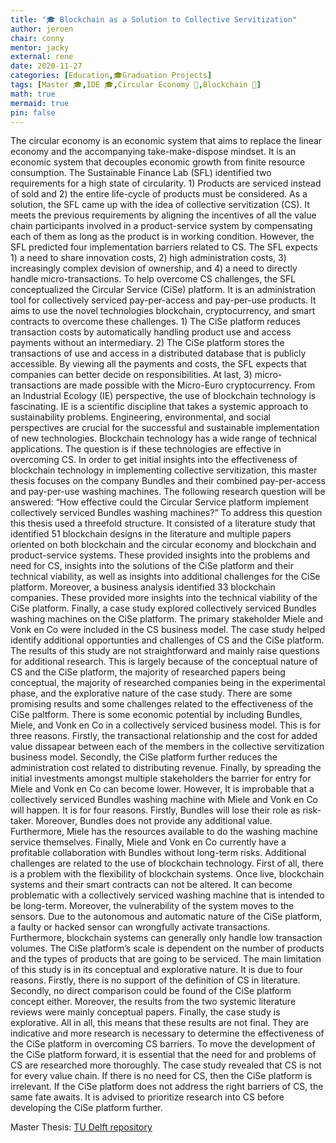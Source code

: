 ```yaml
---
title: "🎓 Blockchain as a Solution to Collective Servitization"
author: jeroen
chair: conny
mentor: jacky
external: rene
date: 2020-11-27
categories: [Education,🎓Graduation Projects]
tags: [Master 🎓,IDE 🎓,Circular Economy 🌱,Blockchain 📱]
math: true
mermaid: true
pin: false
---
```


The circular economy is an economic system that aims to replace the linear economy and the accompanying take-make-dispose mindset. It is an economic system that decouples economic growth from finite resource consumption. The Sustainable Finance Lab (SFL) identified two requirements for a high state of circularity. 1) Products are serviced instead of sold and 2) the entire life-cycle of products must be considered. As a solution, the SFL came up with the idea of collective servitization (CS). It meets the previous requirements by aligning the incentives of all the value chain participants involved in a product-service system by compensating each of them as long as the product is in working condition. However, the SFL predicted four implementation barriers related to CS. The SFL expects 1) a need to share innovation costs, 2) high administration costs, 3) increasingly complex devision of ownership, and 4) a need to directly handle micro-transactions. To help overcome CS challenges, the SFL conceptualized the Circular Service (CiSe) platform. It is an administration tool for collectively serviced pay-per-access and pay-per-use products. It aims to use the novel technologies blockchain, cryptocurrency, and smart contracts to overcome these challenges. 1) The CiSe platform reduces transaction costs by automatically handling product use and access payments without an intermediary. 2) The CiSe platform stores the transactions of use and access in a distributed database that is publicly accessible. By viewing all the payments and costs, the SFL expects that companies can better decide on responsibilities. At last, 3) micro-transactions are made possible with the Micro-Euro cryptocurrency. From an Industrial Ecology (IE) perspective, the use of blockchain technology is fascinating. IE is a scientific discipline that takes a systemic approach to sustainability problems. Engineering, environmental, and social perspectives are crucial for the successful and sustainable implementation of new technologies. Blockchain technology has a wide range of technical applications. The question is if these technologies are effective in overcoming CS. In order to get initial insights into the effectiveness of blockchain technology in implementing collective servitization, this master thesis focuses on the company Bundles and their combined pay-per-access and pay-per-use washing machines. The following research question will be answered: “How effective could the Circular Service platform implement collectively serviced Bundles washing machines?” To address this question this thesis used a threefold structure. It consisted of a literature study that identified 51 blockchain designs in the literature and multiple papers oriented on both blockchain and the circular economy and blockchain and product-service systems. These provided insights into the problems and need for CS, insights into the solutions of the CiSe platform and their technical viability, as well as insights into additional challenges for the CiSe platform. Moreover, a business analysis identified 33 blockchain companies. These provided more insights into the technical viability of the CiSe platform. Finally, a case study explored collectively serviced Bundles washing machines on the CiSe platform. The primary stakeholder Miele and Vonk en Co were included in the CS business model. The case study helped identify additional opportunties and challenges of CS and the CiSe platform. The results of this study are not straightforward and mainly raise questions for additional research. This is largely because of the conceptual nature of CS and the CiSe platform, the majority of researched papers being conceptual, the majority of researched companies being in the experimental phase, and the explorative nature of the case study. There are some promising results and some challenges related to the effectiveness of the CiSe paltform. There is some economic potential by including Bundles, Miele, and Vonk en Co in a collectively serviced business model. This is for three reasons. Firstly, the transactional relationship and the cost for added value dissapear between each of the members in the collective servitization business model. Secondly, the CiSe platform further reduces the administration cost related to distributing revenue. Finally, by spreading the initial investments amongst multiple stakeholders the barrier for entry for Miele and Vonk en Co can become lower. However, It is improbable that a collectively serviced Bundles washing machine with Miele and Vonk en Co will happen. It is for four reasons. Firstly, Bundles will lose their role as risk-taker. Moreover, Bundles does not provide any additional value. Furthermore, Miele has the resources available to do the washing machine service themselves. Finally, Miele and Vonk en Co currently have a profitable collaboration with Bundles without long-term risks. Additional challenges are related to the use of blockchain technology. First of all, there is a problem with the flexibility of blockchain systems. Once live, blockchain systems and their smart contracts can not be altered. It can become problematic with a collectively serviced washing machine that is intended to be long-term. Moreover, the vulnerability of the system moves to the sensors. Due to the autonomous and automatic nature of the CiSe platform, a faulty or hacked sensor can wrongfully activate transactions. Furthermore, blockchain systems can generally only handle low transaction volumes. The CiSe platform’s scale is dependent on the number of products and the types of products that are going to be serviced. The main limitation of this study is in its conceptual and explorative nature. It is due to four reasons. Firstly, there is no support of the definition of CS in literature. Secondly, no direct comparison could be found of the CiSe platform concept either. Moreover, the results from the two systemic literature reviews were mainly conceptual papers. Finally, the case study is explorative. All in all, this means that these results are not final. They are indicative and more research is necessary to determine the effectiveness of the CiSe platform in overcoming CS barriers. To move the development of the CiSe platform forward, it is essential that the need for and problems of CS are researched more thoroughly. The case study revealed that CS is not for every value chain. If there is no need for CS, then the CiSe platform is irrelevant. If the CiSe platform does not address the right barriers of CS, the same fate awaits. It is advised to prioritize research into CS before developing the CiSe platform further.

Master Thesis: [TU Delft repository](https://repository.tudelft.nl/islandora/object/uuid%3A7686626f-b82f-4435-bcc0-270e910c4ee1?collection=education)